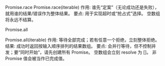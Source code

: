Promise.race
Promise.race(iterable)
作用: 谁先“定案”（无论成功还是失败），就用谁的结果/错误作为整体结果。
要点:
用于实现超时或“抢占式”选择。
空数组将永远不结算。

Promise.all

Promise.all(iterable)
作用: 等待全部完成；若有任意一个拒绝，立刻整体拒绝。
结果: 成功时返回按输入顺序排列的结果数组。
要点:
会并行等待，但不控制并发；要“同时开始”，请先创建所有 Promise。
空数组会立刻 resolve 为 []。
非 Promise 值会被当作已完成值。
